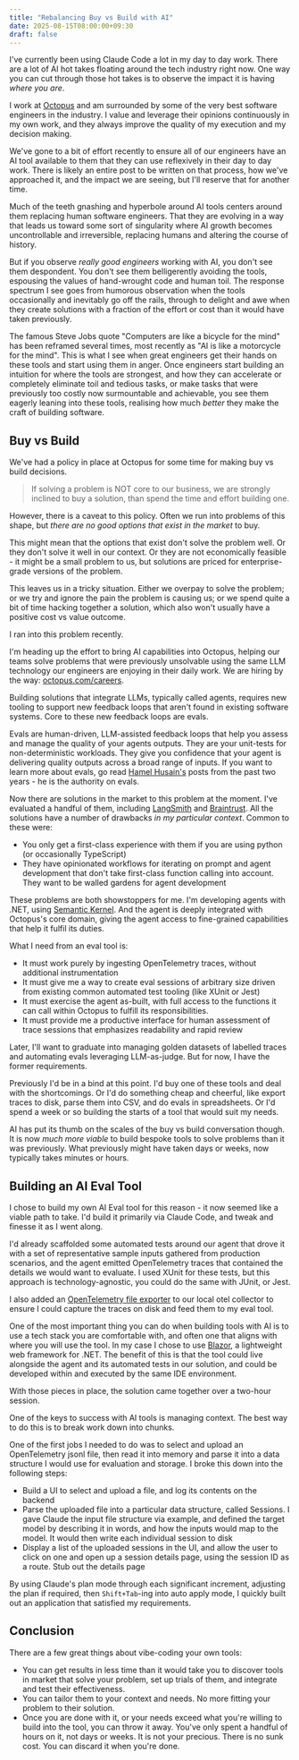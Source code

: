 ```yaml
---
title: "Rebalancing Buy vs Build with AI"
date: 2025-08-15T08:00:00+09:30
draft: false
---
```


I've currently been using Claude Code a lot in my day to day work. There are a lot of AI hot takes floating around the tech industry right now. One way you can cut through those hot takes is to observe the impact it is having _where you are_.

I work at [Octopus](https://octopus.com/) and am surrounded by some of the very best software engineers in the industry. I value and leverage their opinions continuously in my own work, and they always improve the quality of my execution and my decision making.

We've gone to a bit of effort recently to ensure all of our engineers have an AI tool available to them that they can use reflexively in their day to day work. There is likely an entire post to be written on that process, how we've approached it, and the impact we are seeing, but I'll reserve that for another time.

Much of the teeth gnashing and hyperbole around AI tools centers around them replacing human software engineers. That they are evolving in a way that leads us toward some sort of singularity where AI growth becomes uncontrollable and irreversible, replacing humans and altering the course of history.

But if you observe _really good engineers_ working with AI, you don't see them despondent. You don't see them belligerently avoiding the tools, espousing the values of hand-wrought code and human toil. The response spectrum I see goes from humorous observation when the tools occasionally and inevitably go off the rails, through to delight and awe when they create solutions with a fraction of the effort or cost than it would have taken previously.

The famous Steve Jobs quote "Computers are like a bicycle for the mind" has been reframed several times, most recently as "AI is like a motorcycle for the mind". This is what I see when great engineers get their hands on these tools and start using them in anger. Once engineers start building an intuition for where the tools are strongest, and how they can accelerate or completely eliminate toil and tedious tasks, or make tasks that were previously too costly now surmountable and achievable, you see them eagerly leaning into these tools, realising how much _better_ they make the craft of building software.

## Buy vs Build

We've had a policy in place at Octopus for some time for making buy vs build decisions. 

> If solving a problem is NOT core to our business, we are strongly inclined to buy a solution, than spend the time and effort building one.

However, there is a caveat to this policy. Often we run into problems of this shape, but _there are no good options that exist in the market_ to buy.

This might mean that the options that exist don't solve the problem well. Or they don't solve it well in our context. Or they are not economically feasible - it might be a small problem to us, but solutions are priced for enterprise-grade versions of the problem.

This leaves us in a tricky situation. Either we overpay to solve the problem; or we try and ignore the pain the problem is causing us; or we spend quite a bit of time hacking together a solution, which also won't usually have a positive cost vs value outcome.

I ran into this problem recently.

I'm heading up the effort to bring AI capabilities into Octopus, helping our teams solve problems that were previously unsolvable using the same LLM technology our engineers are enjoying in their daily work. We are hiring by the way: [octopus.com/careers](octopus.com/careers).

Building solutions that integrate LLMs, typically called agents, requires new tooling to support new feedback loops that aren't found in existing software systems. Core to these new feedback loops are evals. 

Evals are human-driven, LLM-assisted feedback loops that help you assess and manage the quality of your agents outputs. They are your unit-tests for non-deterministic workloads. They give you confidence that your agent is delivering quality outputs across a broad range of inputs. If you want to learn more about evals, go read [Hamel Husain's](https://hamel.dev/) posts from the past two years - he is the authority on evals.

Now there are solutions in the market to this problem at the moment. I've evaluated a handful of them, including [LangSmith](https://www.langchain.com/langsmith) and [Braintrust](https://www.braintrust.dev/). All the solutions have a number of drawbacks _in my particular context_. Common to these were:
- You only get a first-class experience with them if you are using python (or occasionally TypeScript)
- They have opinionated workflows for iterating on prompt and agent development that don't take first-class function calling into account. They want to be walled gardens for agent development

These problems are both showstoppers for me. I'm developing agents with .NET, using [Semantic Kernel](https://github.com/microsoft/semantic-kernel). And the agent is deeply integrated with Octopus's core domain, giving the agent access to fine-grained capabilities that help it fulfil its duties.

What I need from an eval tool is:
- It must work purely by ingesting OpenTelemetry traces, without additional instrumentation
- It must give me a way to create eval sessions of arbitrary size driven from existing common automated test tooling (like XUnit or Jest)
- It must exercise the agent as-built, with full access to the functions it can call within Octopus to fulfill its responsibilities. 
- It must provide me a productive interface for human assessment of trace sessions that emphasizes readability and rapid review

Later, I'll want to graduate into managing golden datasets of labelled traces and automating evals leveraging LLM-as-judge. But for now, I have the former requirements.

Previously I'd be in a bind at this point. I'd buy one of these tools and deal with the shortcomings. Or I'd do something cheap and cheerful, like export traces to disk, parse them into CSV, and do evals in spreadsheets. Or I'd spend a week or so building the starts of a tool that would suit my needs.

AI has put its thumb on the scales of the buy vs build conversation though. It is now _much more viable_ to build bespoke tools to solve problems than it was previously. What previously might have taken days or weeks, now typically takes minutes or hours.

## Building an AI Eval Tool

I chose to build my own AI Eval tool for this reason - it now seemed like a viable path to take. I'd build it primarily via Claude Code, and tweak and finesse it as I went along.

I'd already scaffolded some automated tests around our agent that drove it with a set of representative sample inputs gathered from production scenarios, and the agent emitted OpenTelemetry traces that contained the details we would want to evaluate. I used XUnit for these tests, but this approach is technology-agnostic, you could do the same with JUnit, or Jest.

I also added an [OpenTelemetry file exporter](https://github.com/open-telemetry/opentelemetry-collector-contrib/tree/main/exporter/fileexporter) to our local otel collector to ensure I could capture the traces on disk and feed them to my eval tool.

One of the most important thing you can do when building tools with AI is to use a tech stack you are comfortable with, and often one that aligns with where you will use the tool. In my case I chose to use [Blazor](https://dotnet.microsoft.com/en-us/apps/aspnet/web-apps/blazor), a lightweight web framework for .NET. The benefit of this is that the tool could live alongside the agent and its automated tests in our solution, and could be developed within and executed by the same IDE environment.

With those pieces in place, the solution came together over a two-hour session. 

One of the keys to success with AI tools is managing context. The best way to do this is to break work down into chunks. 

One of the first jobs I needed to do was to select and upload an OpenTelemetry jsonl file, then read it into memory and parse it into a data structure I would use for evaluation and storage. I broke this down into the following steps:
- Build a UI to select and upload a file, and log its contents on the backend
- Parse the uploaded file into a particular data structure, called Sessions. I gave Claude the input file structure via example, and defined the target model by describing it in words, and how the inputs would map to the model. It would then write each individual session to disk
- Display a list of the uploaded sessions in the UI, and allow the user to click on one and open up a session details page, using the session ID as a route. Stub out the details page

By using Claude's plan mode through each significant increment, adjusting the plan if required, then `Shift+Tab`-ing into auto apply mode, I quickly built out an application that satisfied my requirements.

## Conclusion 

There are a few great things about vibe-coding your own tools:

- You can get results in less time than it would take you to discover tools in market that solve your problem, set up trials of them, and integrate and test their effectiveness.
- You can tailor them to your context and needs. No more fitting your problem to their solution.
- Once you are done with it, or your needs exceed what you're willing to build into the tool, you can throw it away. You've only spent a handful of hours on it, not days or weeks. It is not your precious. There is no sunk cost. You can discard it when you're done.
